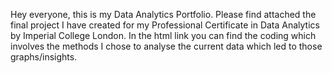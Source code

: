 Hey everyone, this is my Data Analytics Portfolio. Please find attached the final project I have created for my Professional Certificate in Data Analytics by Imperial College London. In the html link you can find the coding which involves the methods I chose to analyse the current data which led to those graphs/insights.
